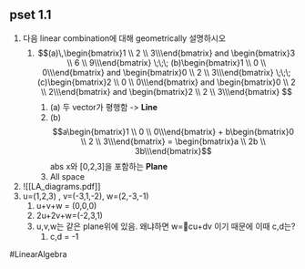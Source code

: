 ## pset 1.1
1. 다음 linear combination에 대해 geometrically 설명하시오
	1. $$(a)\,\begin{bmatrix}1 \\ 2 \\ 3\\\end{bmatrix} 
	    and
	   \begin{bmatrix}3 \\ 6 \\ 9\\\end{bmatrix}
		\;\;\;
		(b)\begin{bmatrix}1 \\ 0 \\ 0\\\end{bmatrix} 
	    and
	   \begin{bmatrix}0 \\ 2 \\ 3\\\end{bmatrix}
	   \;\;\;
		(c)\begin{bmatrix}2 \\ 0 \\ 0\\\end{bmatrix} 
	    and
	   \begin{bmatrix}0 \\ 2 \\ 2\\\end{bmatrix}
	   and
	   \begin{bmatrix}2 \\ 2 \\ 3\\\end{bmatrix}
	   $$
		1. (a) 두 vector가 평행함 -> **Line**
		2. (b) $$a\begin{bmatrix}1 \\ 0 \\ 0\\\end{bmatrix} + 
		   b\begin{bmatrix}0 \\ 2 \\ 3\\\end{bmatrix} = \begin{bmatrix}a \\ 2b \\ 3b\\\end{bmatrix}$$
		   abs x와 [0,2,3]을 포함하는 **Plane**
		3. All space
2. ![[LA_diagrams.pdf]]
3. u=(1,2,3) , v=(-3,1,-2), w=(2,-3,-1)
	1. u+v+w = (0,0,0)
	2. 2u+2v+w=(-2,3,1)
	3. u,v,w는 같은 plane위에 있음. 왜냐하면 w=cu+dv 이기 때문에 이때 c,d는?
		1. c,d = -1


#LinearAlgebra

